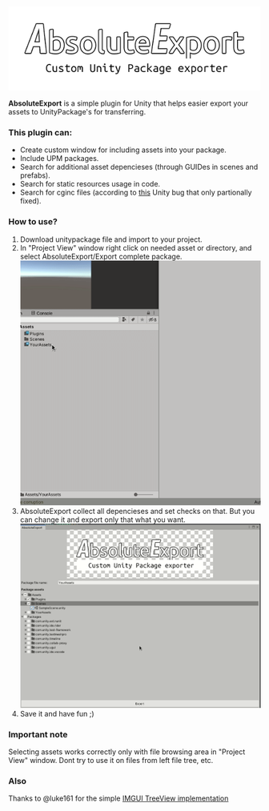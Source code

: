 ![Logo](logo.png)

**AbsoluteExport** is a simple plugin for Unity that helps easier export your assets to UnityPackage's for transferring.

### This plugin can:
- Create custom window for including assets into your package.
- Include UPM packages.
- Search for additional asset depencieses (through GUIDes in scenes and prefabs).
- Search for static resources usage in code.
- Search for cginc files (according to [this](https://issuetracker.unity3d.com/issues/shadercompiler-shaders-do-not-get-recompiled-on-changes-in-includes) Unity bug that only partionally fixed).

### How to use?
1. Download unitypackage file and import to your project.
2. In "Project View" window right click on needed asset or directory, and select AbsoluteExport/Export complete package. 
![](demo1.gif)
3. AbsoluteExport collect all depencieses and set checks on that. But you can change it and export only that what you want. 
![](demo2.gif)
4. Save it and have fun ;)

### Important note
Selecting assets works correctly only with file browsing area in "Project View" window. Dont try to use it on files from left file tree, etc.

### Also
Thanks to @luke161 for the simple [IMGUI TreeView implementation](https://github.com/luke161/Unity-IMGUI-TreeView)
